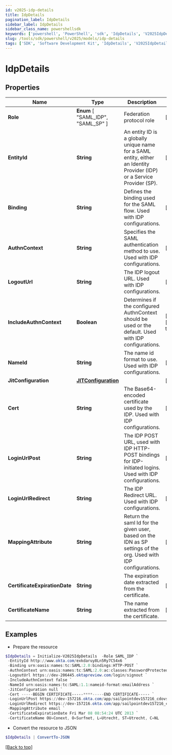 ```yaml
---
id: v2025-idp-details
title: IdpDetails
pagination_label: IdpDetails
sidebar_label: IdpDetails
sidebar_class_name: powershellsdk
keywords: ['powershell', 'PowerShell', 'sdk', 'IdpDetails', 'V2025IdpDetails']
slug: /tools/sdk/powershell/v2025/models/idp-details
tags: ['SDK', 'Software Development Kit', 'IdpDetails', 'V2025IdpDetails']
---
```


# IdpDetails

## Properties

| Name | Type | Description | Notes |
| --- | --- | --- | --- |
| **Role** | **Enum** [ "SAML_IDP", "SAML_SP" ] | Federation protocol role | [optional] |
| **EntityId** | **String** | An entity ID is a globally unique name for a SAML entity, either an Identity Provider (IDP) or a Service Provider (SP). | [optional] |
| **Binding** | **String** | Defines the binding used for the SAML flow. Used with IDP configurations. | [optional] |
| **AuthnContext** | **String** | Specifies the SAML authentication method to use. Used with IDP configurations. | [optional] |
| **LogoutUrl** | **String** | The IDP logout URL. Used with IDP configurations. | [optional] |
| **IncludeAuthnContext** | **Boolean** | Determines if the configured AuthnContext should be used or the default. Used with IDP configurations. | [optional] [default to $false] |
| **NameId** | **String** | The name id format to use. Used with IDP configurations. | [optional] |
| **JitConfiguration** | [**JITConfiguration**](jit-configuration) |  | [optional] |
| **Cert** | **String** | The Base64-encoded certificate used by the IDP. Used with IDP configurations. | [optional] |
| **LoginUrlPost** | **String** | The IDP POST URL, used with IDP HTTP-POST bindings for IDP-initiated logins. Used with IDP configurations. | [optional] |
| **LoginUrlRedirect** | **String** | The IDP Redirect URL. Used with IDP configurations. | [optional] |
| **MappingAttribute** | **String** | Return the saml Id for the given user, based on the IDN as SP settings of the org. Used with IDP configurations. | [required] |
| **CertificateExpirationDate** | **String** | The expiration date extracted from the certificate. | [optional] |
| **CertificateName** | **String** | The name extracted from the certificate. | [optional] |

## Examples

- Prepare the resource

```powershell
$IdpDetails = Initialize-V2025IdpDetails  -Role SAML_IDP `
 -EntityId http://www.okta.com/exkdaruy8Ln5Ry7C54x6 `
 -Binding urn:oasis:names:tc:SAML:2.0:bindings:HTTP-POST `
 -AuthnContext urn:oasis:names:tc:SAML:2.0:ac:classes:PasswordProtectedTransport `
 -LogoutUrl https://dev-206445.oktapreview.com/login/signout `
 -IncludeAuthnContext false `
 -NameId urn:oasis:names:tc:SAML:1.1:nameid-format:emailAddress `
 -JitConfiguration null `
 -Cert -----BEGIN CERTIFICATE-----****-----END CERTIFICATE----- `
 -LoginUrlPost https://dev-157216.okta.com/app/sailpointdev157216_cdovsaml_1/exkdaruy8Ln5Ry7C54x6/sso/saml `
 -LoginUrlRedirect https://dev-157216.okta.com/app/sailpointdev157216_cdovsaml_1/exkdaruy8Ln5Ry7C54x6/sso/saml `
 -MappingAttribute email `
 -CertificateExpirationDate Fri Mar 08 08:54:24 UTC 2013 `
 -CertificateName OU=Conext, O=Surfnet, L=Utrecht, ST=Utrecht, C=NL
```

- Convert the resource to JSON

```powershell
$IdpDetails | ConvertTo-JSON
```

[[Back to top]](#)
